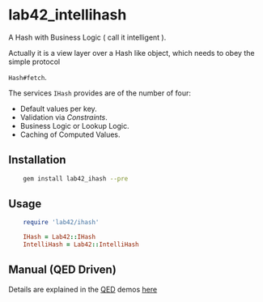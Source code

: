 lab42_intellihash
=================

A Hash with Business Logic ( call it intelligent ).

Actually it is a view layer over a Hash like object, which needs to obey the simple protocol

`Hash#fetch`.


The services `IHash` provides are of the number of four:

* Default values per key.
* Validation via _Constraints_.
* Business Logic or Lookup Logic.
* Caching of Computed Values.


## Installation

```sh
    gem install lab42_ihash --pre
```

## Usage

```ruby
    require 'lab42/ihash'

    IHash = Lab42::IHash
    IntelliHash = Lab42::IntelliHash
```


## Manual (QED Driven)

Details are explained in the [QED](https://github.com/rubyworks/qed) demos [here](https://github.com/RobertDober/lab42_intellihash/tree/master/demo)
